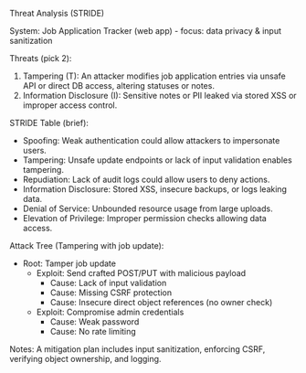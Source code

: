 Threat Analysis (STRIDE)

System: Job Application Tracker (web app) - focus: data privacy & input sanitization

Threats (pick 2):
1) Tampering (T): An attacker modifies job application entries via unsafe API or direct DB access, altering statuses or notes.
2) Information Disclosure (I): Sensitive notes or PII leaked via stored XSS or improper access control.

STRIDE Table (brief):
- Spoofing: Weak authentication could allow attackers to impersonate users.
- Tampering: Unsafe update endpoints or lack of input validation enables tampering.
- Repudiation: Lack of audit logs could allow users to deny actions.
- Information Disclosure: Stored XSS, insecure backups, or logs leaking data.
- Denial of Service: Unbounded resource usage from large uploads.
- Elevation of Privilege: Improper permission checks allowing data access.

Attack Tree (Tampering with job update):
- Root: Tamper job update
  - Exploit: Send crafted POST/PUT with malicious payload
    - Cause: Lack of input validation
    - Cause: Missing CSRF protection
    - Cause: Insecure direct object references (no owner check)
  - Exploit: Compromise admin credentials
    - Cause: Weak password
    - Cause: No rate limiting

Notes: A mitigation plan includes input sanitization, enforcing CSRF, verifying object ownership, and logging.
